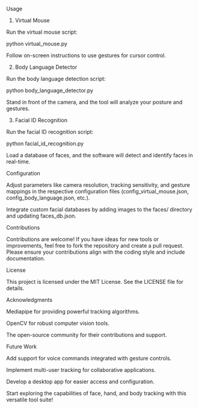 Usage

1. Virtual Mouse

Run the virtual mouse script:

python virtual_mouse.py

Follow on-screen instructions to use gestures for cursor control.

2. Body Language Detector

Run the body language detection script:

python body_language_detector.py

Stand in front of the camera, and the tool will analyze your posture and gestures.

3. Facial ID Recognition

Run the facial ID recognition script:

python facial_id_recognition.py

Load a database of faces, and the software will detect and identify faces in real-time.

Configuration

Adjust parameters like camera resolution, tracking sensitivity, and gesture mappings in the respective configuration files (config_virtual_mouse.json, config_body_language.json, etc.).

Integrate custom facial databases by adding images to the faces/ directory and updating faces_db.json.

Contributions

Contributions are welcome! If you have ideas for new tools or improvements, feel free to fork the repository and create a pull request. Please ensure your contributions align with the coding style and include documentation.

License

This project is licensed under the MIT License. See the LICENSE file for details.

Acknowledgments

Mediapipe for providing powerful tracking algorithms.

OpenCV for robust computer vision tools.

The open-source community for their contributions and support.

Future Work

Add support for voice commands integrated with gesture controls.

Implement multi-user tracking for collaborative applications.

Develop a desktop app for easier access and configuration.

Start exploring the capabilities of face, hand, and body tracking with this versatile tool suite!

